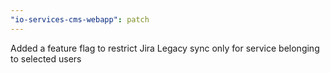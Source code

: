 ```yaml
---
"io-services-cms-webapp": patch
---
```


Added a feature flag to restrict Jira Legacy sync only for service belonging to selected users
